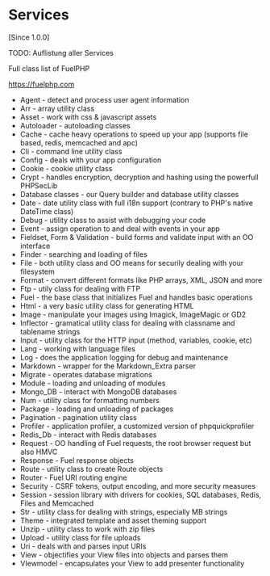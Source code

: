# Services

[Since 1.0.0]

TODO: Auflistung aller Services

Full class list of FuelPHP

https://fuelphp.com

- Agent - detect and process user agent information
- Arr - array utility class
- Asset - work with css & javascript assets
- Autoloader - autoloading classes
- Cache - cache heavy operations to speed up your app (supports file based, redis, memcached and apc)
- Cli - command line utility class
- Config - deals with your app configuration
- Cookie - cookie utility class
- Crypt - handles encryption, decryption and hashing using the powerfull PHPSecLib
- Database classes - our Query builder and database utility classes
- Date - date utility class with full i18n support (contrary to PHP's native DateTime class)
- Debug - utility class to assist with debugging your code
- Event - assign operation to and deal with events in your app
- Fieldset, Form & Validation - build forms and validate input with an OO interface
- Finder - searching and loading of files
- File - both utility class and OO means for securily dealing with your filesystem
- Format - convert different formats like PHP arrays, XML, JSON and more
- Ftp - utily class for dealing with FTP
- Fuel - the base class that initializes Fuel and handles basic operations
- Html - a very basic utility class for generating HTML
- Image - manipulate your images using Imagick, ImageMagic or GD2
- Inflector - gramatical utility class for dealing with classname and tablename strings
- Input - utility class for the HTTP input (method, variables, cookie, etc)
- Lang - working with language files
- Log - does the application logging for debug and maintenance
- Markdown - wrapper for the Markdown_Extra parser
- Migrate - operates database migrations
- Module - loading and unloading of modules
- Mongo_DB - interact with MongoDB databases
- Num - utility class for formatting numbers
- Package - loading and unloading of packages
- Pagination - pagination utility class
- Profiler - application profiler, a customized version of phpquickprofiler
- Redis_Db - interact with Redis databases
- Request - OO handling of Fuel requests, the root browser request but also HMVC
- Response - Fuel response objects
- Route - utility class to create Route objects
- Router - Fuel URI routing engine
- Security - CSRF tokens, output encoding, and more security measures
- Session - session library with drivers for cookies, SQL databases, Redis, Files and Memcached
- Str - utility class for dealing with strings, especially MB strings
- Theme - integrated template and asset theming support
- Unzip - utility class to work with zip files
- Upload - utility class for file uploads
- Uri - deals with and parses input URIs
- View - objectifies your View files into objects and parses them
- VIewmodel - encapsulates your View to add presenter functionality